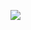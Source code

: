 ![](https://capsule-render.vercel.app/api?type=waving&color=0:614385,100:516395&height=180&section=header&text=DaHae%20Shin&fontSize=50&fontColor=ffffff&animation=fadeIn&fontAlignY=30)
